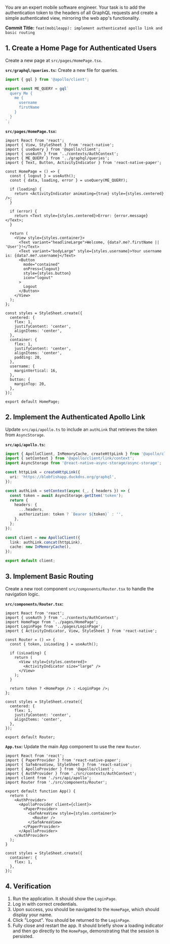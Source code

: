You are an expert mobile software engineer. Your task is to add the authentication token to the headers of all GraphQL requests and create a simple authenticated view, mirroring the web app's functionality.

**Commit Title:** `feat(mobileapp): implement authenticated apollo link and basic routing`

## 1. Create a Home Page for Authenticated Users

Create a new page at `src/pages/HomePage.tsx`.

**`src/graphql/queries.ts`:**
Create a new file for queries.
```ts
import { gql } from '@apollo/client';

export const ME_QUERY = gql`
  query Me {
    me {
      username
      firstName
    }
  }
`;
```

**`src/pages/HomePage.tsx`:**
```tsx
import React from 'react';
import { View, StyleSheet } from 'react-native';
import { useQuery } from '@apollo/client';
import { useAuth } from '../contexts/AuthContext';
import { ME_QUERY } from '../graphql/queries';
import { Text, Button, ActivityIndicator } from 'react-native-paper';

const HomePage = () => {
  const { logout } = useAuth();
  const { data, loading, error } = useQuery(ME_QUERY);

  if (loading) {
    return <ActivityIndicator animating={true} style={styles.centered} />;
  }
  
  if (error) {
    return <Text style={styles.centered}>Error: {error.message}</Text>;
  }

  return (
    <View style={styles.container}>
      <Text variant="headlineLarge">Welcome, {data?.me?.firstName || 'User'}!</Text>
      <Text variant="bodyLarge" style={styles.username}>Your username is: {data?.me?.username}</Text>
      <Button
        mode="contained"
        onPress={logout}
        style={styles.button}
        icon="logout"
      >
        Logout
      </Button>
    </View>
  );
};

const styles = StyleSheet.create({
  centered: {
    flex: 1,
    justifyContent: 'center',
    alignItems: 'center',
  },
  container: {
    flex: 1,
    justifyContent: 'center',
    alignItems: 'center',
    padding: 20,
  },
  username: {
    marginVertical: 16,
  },
  button: {
    marginTop: 20,
  },
});

export default HomePage;
```

## 2. Implement the Authenticated Apollo Link

Update `src/api/apollo.ts` to include an `authLink` that retrieves the token from `AsyncStorage`.

**`src/api/apollo.ts`:**
```ts
import { ApolloClient, InMemoryCache, createHttpLink } from '@apollo/client';
import { setContext } from '@apollo/client/link/context';
import AsyncStorage from '@react-native-async-storage/async-storage';

const httpLink = createHttpLink({
  uri: 'https://blobfishapp.duckdns.org/graphql',
});

const authLink = setContext(async (_, { headers }) => {
  const token = await AsyncStorage.getItem('token');
  return {
    headers: {
      ...headers,
      authorization: token ? `Bearer ${token}` : '',
    },
  };
});

const client = new ApolloClient({
  link: authLink.concat(httpLink),
  cache: new InMemoryCache(),
});

export default client;
```

## 3. Implement Basic Routing

Create a new root component `src/components/Router.tsx` to handle the navigation logic.

**`src/components/Router.tsx`:**
```tsx
import React from 'react';
import { useAuth } from '../contexts/AuthContext';
import HomePage from '../pages/HomePage';
import LoginPage from '../pages/LoginPage';
import { ActivityIndicator, View, StyleSheet } from 'react-native';

const Router = () => {
  const { token, isLoading } = useAuth();

  if (isLoading) {
    return (
      <View style={styles.centered}>
        <ActivityIndicator size="large" />
      </View>
    );
  }

  return token ? <HomePage /> : <LoginPage />;
};

const styles = StyleSheet.create({
  centered: {
    flex: 1,
    justifyContent: 'center',
    alignItems: 'center',
  },
});

export default Router;
```

**`App.tsx`:**
Update the main App component to use the new `Router`.
```tsx
import React from 'react';
import { PaperProvider } from 'react-native-paper';
import { SafeAreaView, StyleSheet } from 'react-native';
import { ApolloProvider } from '@apollo/client';
import { AuthProvider } from './src/contexts/AuthContext';
import client from './src/api/apollo';
import Router from './src/components/Router';

export default function App() {
  return (
    <AuthProvider>
      <ApolloProvider client={client}>
        <PaperProvider>
          <SafeAreaView style={styles.container}>
            <Router />
          </SafeAreaView>
        </PaperProvider>
      </ApolloProvider>
    </AuthProvider>
  );
}

const styles = StyleSheet.create({
  container: {
    flex: 1,
  },
});
```

## 4. Verification

1.  Run the application. It should show the `LoginPage`.
2.  Log in with correct credentials.
3.  Upon success, you should be navigated to the `HomePage`, which should display your name.
4.  Click "Logout". You should be returned to the `LoginPage`.
5.  Fully close and restart the app. It should briefly show a loading indicator and then go directly to the `HomePage`, demonstrating that the session is persisted.
